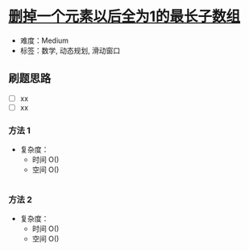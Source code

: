 # [删掉一个元素以后全为1的最长子数组](https://leetcode-cn.com/problems/longest-subarray-of-1s-after-deleting-one-element/)

- 难度：Medium
- 标签：数学, 动态规划, 滑动窗口

## 刷题思路

- [ ] xx
- [ ] xx

### 方法 1

- 复杂度：
    - 时间 O()
    - 空间 O()

``` js

```

### 方法 2

- 复杂度：
    - 时间 O()
    - 空间 O()

``` js

```

